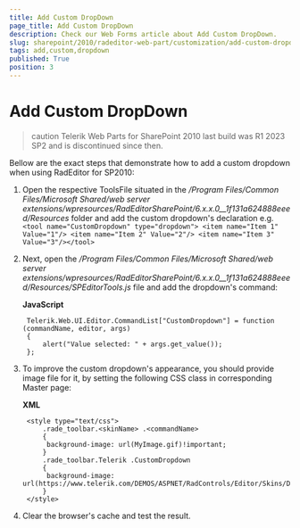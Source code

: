 ```yaml
---
title: Add Custom DropDown
page_title: Add Custom DropDown
description: Check our Web Forms article about Add Custom DropDown.
slug: sharepoint/2010/radeditor-web-part/customization/add-custom-dropdown
tags: add,custom,dropdown
published: True
position: 3
---
```


# Add Custom DropDown

>caution Telerik Web Parts for SharePoint 2010 last build was R1 2023 SP2 and is discontinued since then.

Bellow are the exact steps that demonstrate how to add a custom dropdown when using RadEditor for SP2010:

1. Open the respective ToolsFile situated in the */Program Files/Common Files/Microsoft Shared/web server extensions/wpresources/RadEditorSharePoint/6.x.x.0__1f131a624888eeed/Resources* folder and add the custom dropdown's declaration e.g. `<tool name="CustomDropdown" type="dropdown"> <item name="Item 1" Value="1"/> <item name="Item 2" Value="2"/> <item name="Item 3" Value="3"/></tool>`

1. Next, open the _/Program Files/Common Files/Microsoft Shared/web server extensions/wpresources/RadEditorSharePoint/6.x.x.0__1f131a624888eeed/Resources/SPEditorTools.js_ file and add the dropdown's command:

	**JavaScript**
	
		Telerik.Web.UI.Editor.CommandList["CustomDropdown"] = function (commandName, editor, args)
		{
		    alert("Value selected: " + args.get_value());
		};


1. To improve the custom dropdown's appearance, you should provide image file for it, by setting the following CSS class in corresponding Master page:

	**XML**
	
		<style type="text/css">
		    .rade_toolbar.<skinName> .<commandName>
		    {
		     background-image: url(MyImage.gif)!important;
		    }
		    .rade_toolbar.Telerik .CustomDropdown
		    {
		     background-image: url(https://www.telerik.com/DEMOS/ASPNET/RadControls/Editor/Skins/Default/buttons/CustomDialog.gif)!important;
		    }
		</style>

1. Clear the browser's cache and test the result.
